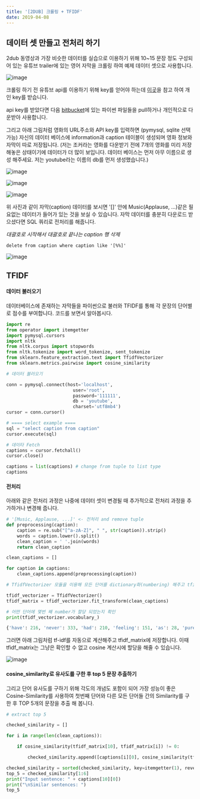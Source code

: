 ```yaml
---
title: '[2DUB] 크롤링 + TFIDF'
date: 2019-04-08
---
```


## 데이터 셋 만들고 전처리 하기

2dub 동영상과 가장 비슷한 데이터를 실습으로 이용하기 위해 10~15 문장 정도 구성되어 있는 유튜브 trailer에 있는 영어 자막을 크롤링 하여 예제 데이터 셋으로 사용합니다.

![image](https://user-images.githubusercontent.com/48308562/55700665-18e03e00-5a0b-11e9-8c25-582da94f845d.png)

크롤링 하기 전 유튜브 api를 이용하기 위해 key를 얻어야 하는데 [이곳](https://developers.google.com/youtube/registering_an_application?hl=ko)을 참고 하여 개인 key를 받습니다.

api key를 받았다면 다음 [bitbucket](https://bitbucket.org/donghyunPark/youtube_crawling/src/master/)에 있는 파이썬 파일들을 pull하거나 개인적으로 다운받아 사용합니다.

그리고 아래 그림처럼 영화의 URL주소와 API key를 입력하면 (pymysql, sqlite 선택 가능) 자신의 데이터 베이스에 information과 caption 테이블이 생성되며 영화 정보와 자막이 따로 저장됩니다. (저는 조커라는 영화를 다운받기 전에 7개의 영화를 미리 저장 해놓은 상태이기에 데이터가 더 많이 보입니다. 데이터 베이스는 먼저 아무 이름으로 생성 해주세요. 저는 youtube라는 이름의 db를 먼저 생성했습니다.)

![image](https://user-images.githubusercontent.com/48308562/55701187-2e566780-5a0d-11e9-9c34-449ee59c9aa7.png)

![image](https://user-images.githubusercontent.com/48308562/55701407-f4d22c00-5a0d-11e9-93cd-c22bf40ae732.png)

![image](https://user-images.githubusercontent.com/48308562/55701304-9a38d000-5a0d-11e9-9cda-7853c354ac07.png)

위 사진과 같이 자막(caption) 데이터를 보시면 '[]' 안에 Music(Applause, ...)같은 필요없는 데이터가 들어가 있는 것을 보실 수 있습니다. 자막 데이터를 충분히 다운로드 받으셨다면 SQL 쿼리로 전처리를 해줍니다.

*대괄호로 시작해서 대괄호로 끝나는 caption 행 삭제*

`delete from caption where caption like '[%%]'`

![image](https://user-images.githubusercontent.com/48308562/55702541-dbcb7a00-5a11-11e9-8320-ce2d42bba18a.png)


## TFIDF

#### 데이터 불러오기

데이터베이스에 존재하는 자막들을 파이썬으로 불러와 TFIDF를 통해 각 문장의 단어별로 점수를 부여합니다. 코드를 보면서 알아봅시다.

```python
import re
from operator import itemgetter
import pymysql.cursors
import nltk
from nltk.corpus import stopwords
from nltk.tokenize import word_tokenize, sent_tokenize
from sklearn.feature_extraction.text import TfidfVectorizer
from sklearn.metrics.pairwise import cosine_similarity

# 데이터 불러오기

conn = pymysql.connect(host='localhost',
                         user='root',
                         password='111111',
                         db = 'youtube',
                         charset='utf8mb4')
cursor = conn.cursor()

# ==== select example ====
sql = "select caption from caption"
cursor.execute(sql)

# 데이타 Fetch
captions = cursor.fetchall()
cursor.close()

captions = list(captions) # change from tuple to list type
captions
```

#### 전처리

아래와 같은 전처리 과정은 나중에 데이터 셋이 변경될 때 추가적으로 전처리 과정을 추가하거나 변경해 줍니다.

```python
# '[Music, Applause, ...]' <- 전처리 and remove tuple
def preprocessing(caption):
    caption = re.sub("[^a-zA-Z]", " ", str(caption)).strip()
    words = caption.lower().split()
    clean_caption = ' '.join(words)
    return clean_caption

clean_captions = []

for caption in captions:
    clean_captions.append(preprocessing(caption))

# TfidfVectorizer 모듈을 이용해 모든 단어를 dictionary화(numbering) 해주고 tfidf 점수를 구합니다.

tfidf_vectorizer = TfidfVectorizer()
tfidf_matrix = tfidf_vectorizer.fit_transform(clean_captions)

# 어떤 단어에 몇번 째 number가 할당 되었는지 확인
print(tfidf_vectorizer.vocabulary_)    

{'have': 216, 'never': 333, 'had': 210, 'feeling': 151, 'as': 28, 'pure': 381, 'proud': 379, 'completing': 97, 'mission': 315, 'all': 13, 'you': 571, 'everything': 142, 'we': 539,... 생략}
```

그러면 아래 그림처럼 tf-idf를 자동으로 계산해주고 tfidf_matrix에 저장합니다. 이때 tfidf_matrix는 그냥은 확인할 수 없고 cosine 계산시에 할당을 해줄 수 있습니다.

![image](https://user-images.githubusercontent.com/48308562/55703520-ca37a180-5a14-11e9-8fa4-e6a6a74e75df.png)


#### cosine_similarity로 유사도를 구한 후 top 5 문장 추출하기

그리고 단어 유사도를 구하기 위해 각도의 개념도 포함이 되어 가장 성능이 좋은 Cosine-Similarity를 사용하여 첫번째 단어와 다른 모든 단어들 간의 Similarity를 구한 후 TOP 5개의 문장을 추출 해 봅니다.


```python
# extract top 5

checked_similarity = []

for i in range(len(clean_captions)):

    if cosine_similarity(tfidf_matrix[10], tfidf_matrix[i]) != 0:

        checked_similarity.append([captions[i][0], cosine_similarity(tfidf_matrix[10], tfidf_matrix[i])])  

checked_similarity = sorted(checked_similarity, key=itemgetter(1), reverse=True)
top_5 = checked_similarity[1:6]  
print("Input sentence: " + captions[10][0])
print("\nSimilar sentences: ")
top_5      
```
